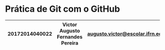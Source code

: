 # Prática de Git com o GitHub

20172014040022 | Victor Augusto Fernandes Pereira | augusto.victor@escolar.ifrn.edu.br
--- | --- | --
